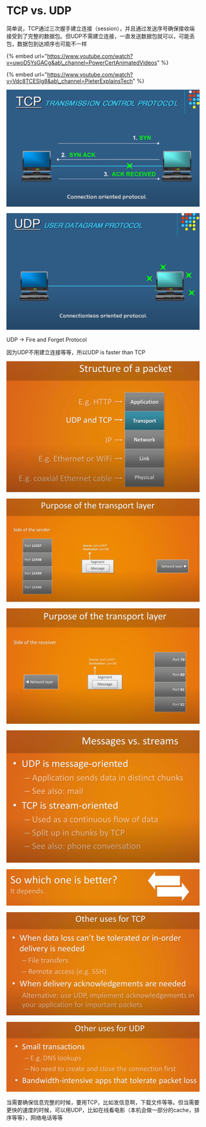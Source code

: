 # TCP vs. UDP

简单说，TCP通过三次握手建立连接（session），并且通过发送序号确保接收端接受到了完整的数据包。但UDP不需建立连接，一直发送数据包就可以，可能丢包，数据包到达顺序也可能不一样

{% embed url="https://www.youtube.com/watch?v=uwoD5YsGACg&ab\_channel=PowerCertAnimatedVideos" %}

{% embed url="https://www.youtube.com/watch?v=Vdc8TCESIg8&ab\_channel=PieterExplainsTech" %}

![](../.gitbook/assets/image%20%2860%29.png)

![](../.gitbook/assets/image%20%2870%29.png)

UDP -&gt; Fire and Forget Protocol

因为UDP不用建立连接等等，所以UDP is faster than TCP

![](../.gitbook/assets/image%20%2876%29.png)

![](../.gitbook/assets/image%20%2875%29.png)

 

![](../.gitbook/assets/image%20%2866%29.png)

![](../.gitbook/assets/image%20%2845%29.png)

![](../.gitbook/assets/image%20%2854%29.png)

![](../.gitbook/assets/image%20%2840%29.png)

![](../.gitbook/assets/image%20%2859%29.png)

当需要确保信息完整的时候，要用TCP，比如发信息啊，下载文件等等。但当需要更快的速度的时候，可以用UDP，比如在线看电影（本机会做一部分的cache，排序等等），网络电话等等







